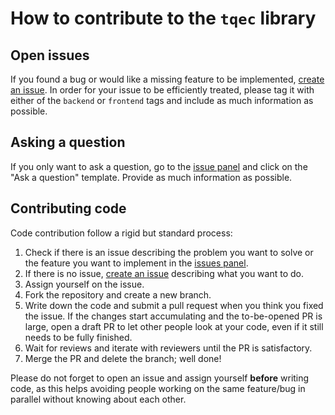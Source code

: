 # How to contribute to the `tqec` library

## Open issues

If you found a bug or would like a missing feature to be implemented, [create an issue](https://github.com/QCHackers/tqec/issues/new/choose). In order for your issue to be efficiently treated, please tag it with either of the `backend` or `frontend` tags and include as much information as possible.

## Asking a question

If you only want to ask a question, go to the [issue panel](https://github.com/QCHackers/tqec/issues/new/choose) and click on the "Ask a question" template. Provide as much information as possible.

## Contributing code

Code contribution follow a rigid but standard process:

1. Check if there is an issue describing the problem you want to solve or the feature you want to implement in the [issues panel](https://github.com/QCHackers/tqec/issues).
2. If there is no issue, [create an issue](https://github.com/QCHackers/tqec/issues/new/choose) describing what you want to do.
3. Assign yourself on the issue.
4. Fork the repository and create a new branch.
5. Write down the code and submit a pull request when you think you fixed the issue. If the changes start accumulating and the to-be-opened PR is large, open a draft PR to let other people look at your code, even if it still needs to be fully finished.
6. Wait for reviews and iterate with reviewers until the PR is satisfactory.
7. Merge the PR and delete the branch; well done!

Please do not forget to open an issue and assign yourself **before** writing code, as this helps avoiding people working on the same feature/bug in parallel without knowing about each other.
